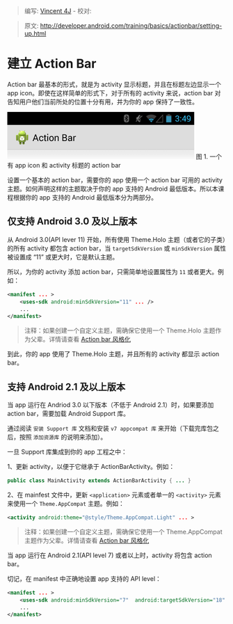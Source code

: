 > 编写: [Vincent 4J](http://github.com/vincent4j) - 校对:

> 原文: <http://developer.android.com/training/basics/actionbar/setting-up.html>

# 建立 Action Bar

Action bar 最基本的形式，就是为 activity 显示标题，并且在标题左边显示一个 app icon。即使在这样简单的形式下，对于所有的 activity 来说，action bar 对告知用户他们当前所处的位置十分有用，并为你的 app 保持了一致性。

![actionbar-basic](actionbar-basic.png)
图 1. 一个有 app icon 和 activity 标题的 action bar

设置一个基本的 action bar，需要你的 app 使用一个 action bar 可用的 activity 主题。如何声明这样的主题取决于你的 app 支持的 Android 最低版本。所以本课程根据你的 app 支持的 Android 最低版本分为两部分。

## 仅支持 Android 3.0 及以上版本

从 Android 3.0(API lever 11) 开始，所有使用 Theme.Holo 主题（或者它的子类）的所有 activity 都包含 action bar，当 `targetSdkVersion` 或 `minSdkVersion` 属性被设置成 “11” 或更大时，它是默认主题。

所以，为你的 activity 添加 action bar，只需简单地设置属性为 `11` 或者更大。例如：

```xml
<manifest ... >
    <uses-sdk android:minSdkVersion="11" ... />
    ...
</manifest>
```

> 注释：如果创建一个自定义主题，需确保它使用一个 Theme.Holo 主题作为父辈。详情请查看 [Action bar 风格化](styling.html)

到此，你的 app 使用了 Theme.Holo 主题，并且所有的 activity 都显示 action bar。

## 支持 Android 2.1 及以上版本

当 app 运行在 Andriod 3.0 以下版本（不低于 Android 2.1）时，如果要添加 action bar，需要加载 Android Support 库。

通过阅读 `安装 Support 库` 文档和安装 `v7 appcompat 库` 来开始（下载完库包之后，按照 `添加资源库` 的说明来添加）。

一旦 Support 库集成到你的 app 工程之中：

1、更新 activity，以便于它继承于 ActionBarActivity。例如：

```java
public class MainActivity extends ActionBarActivity { ... }
```

2、在 mainfest 文件中，更新 `<application>` 元素或者单一的 `<activity>` 元素来使用一个 `Theme.AppCompat` 主题。例如：

```xml
<activity android:theme="@style/Theme.AppCompat.Light" ... >
```

> 注释：如果创建一个自定义主题，需确保它使用一个 Theme.AppCompat 主题作为父辈。详情请查看 [Action bar 风格化](styling.html)

当 app 运行在 Android 2.1(API level 7) 或者以上时，activity 将包含 action bar。

切记，在 manifest 中正确地设置 app 支持的 API level：

```xml
<manifest ... >
    <uses-sdk android:minSdkVersion="7"  android:targetSdkVersion="18" />
    ...
</manifest>
```

